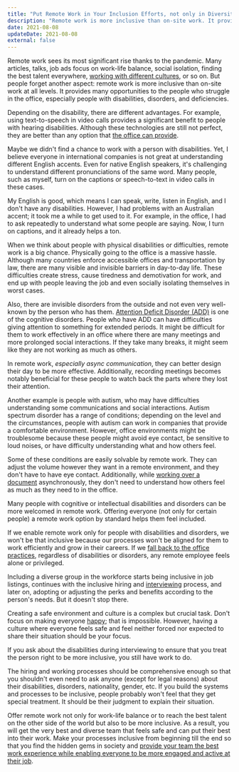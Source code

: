 ```yaml
---
title: "Put Remote Work in Your Inclusion Efforts, not only in Diversity"
description: "Remote work is more inclusive than on-site work. It provides opportunities to people with disabilities, disorders, and deficiencies."
date: 2021-08-08
updateDate: 2021-08-08
external: false
---
```


Remote work sees its most significant rise thanks to the pandemic. Many articles, talks, job ads focus on work-life balance, social isolation, finding the best talent everywhere, [working with different cultures](/books/high-productivity-and-clear-communication-in-different-cultures/), or so on. But people forget another aspect: remote work is more inclusive than on-site work at all levels. It provides many opportunities to the people who struggle in the office, especially people with disabilities, disorders, and deficiencies.

Depending on the disability, there are different advantages. For example, using text-to-speech in video calls provides a significant benefit to people with hearing disabilities. Although these technologies are still not perfect, they are better than any option that [the office can provide](/why-are-hybrid-meetings-terrible-remote-vs-on-site-meetings/).

Maybe we didn't find a chance to work with a person with disabilities. Yet, I believe everyone in international companies is not great at understanding different English accents. Even for native English speakers, it's challenging to understand different pronunciations of the same word. Many people, such as myself, turn on the captions or speech-to-text in video calls in these cases.

My English is good, which means I can speak, write, listen in English, and I don't have any disabilities. However, I had problems with an Australian accent; it took me a while to get used to it. For example, in the office, I had to ask repeatedly to understand what some people are saying. Now, I turn on captions, and it already helps a ton.

When we think about people with physical disabilities or difficulties, remote work is a big chance. Physically going to the office is a massive hassle. Although many countries enforce accessible offices and transportation by law, there are many visible and invisible barriers in day-to-day life. These difficulties create stress, cause tiredness and demotivation for work, and end up with people leaving the job and even socially isolating themselves in worst cases.

Also, there are invisible disorders from the outside and not even very well-known by the person who has them. [Attention Deficit Disorder (ADD)](https://www.verywellmind.com/add-and-attention-deficit-disorders-2161810) is one of the cognitive disorders. People who have ADD can have difficulties giving attention to something for extended periods. It might be difficult for them to work effectively in an office where there are many meetings and more prolonged social interactions. If they take many breaks, it might seem like they are not working as much as others.

In remote work, _especially async communication_, they can better design their day to be more effective. Additionally, recording meetings becomes notably beneficial for these people to watch back the parts where they lost their attention.

Another example is people with autism, who may have difficulties understanding some communications and social interactions. Autism spectrum disorder has a range of conditions; depending on the level and the circumstances, people with autism can work in companies that provide a comfortable environment. However, office environments might be troublesome because these people might avoid eye contact, be sensitive to loud noises, or have difficulty understanding what and how others feel.

Some of these conditions are easily solvable by remote work. They can adjust the volume however they want in a remote environment, and they don't have to have eye contact. Additionally, while [working over a document](/effective-1-1-meetings-one-on-one-meeting-template/) asynchronously, they don't need to understand how others feel as much as they need to in the office.

Many people with cognitive or intellectual disabilities and disorders can be more welcomed in remote work. Offering everyone (not only for certain people) a remote work option by standard helps them feel included.

If we enable remote work only for people with disabilities and disorders, we won't be that inclusive because our processes won't be aligned for them to work efficiently and grow in their careers. If we [fall back to the office practices](/why-are-hybrid-meetings-terrible-remote-vs-on-site-meetings/), regardless of disabilities or disorders, any remote employee feels alone or privileged.

Including a diverse group in the workforce starts being inclusive in job listings, continues with the inclusive hiring and [interviewing](https://candost.substack.com/p/1-tech-interviews) process, and later on, adopting or adjusting the perks and benefits according to the person's needs. But it doesn't stop there.

Creating a safe environment and culture is a complex but crucial task. Don't focus on making everyone [happy](/what-hades-the-game-had-taught-me/); that is impossible. However, having a culture where everyone feels safe and feel neither forced nor expected to share their situation should be your focus.

If you ask about the disabilities during interviewing to ensure that you treat the person right to be more inclusive, you still have work to do.

The hiring and working processes should be comprehensive enough so that you shouldn't even need to ask anyone (except for legal reasons) about their disabilities, disorders, nationality, gender, etc. If you build the systems and processes to be inclusive, people probably won't feel that they get special treatment. It should be their judgment to explain their situation.

Offer remote work not only for work-life balance or to reach the best talent on the other side of the world but also to be more inclusive. As a result, you will get the very best and diverse team that feels safe and can put their best into their work. Make your processes inclusive from beginning till the end so that you find the hidden gems in society and [provide your team the best work experience while enabling everyone to be more engaged and active at their job](/managing-partially-distributed-teams/).
